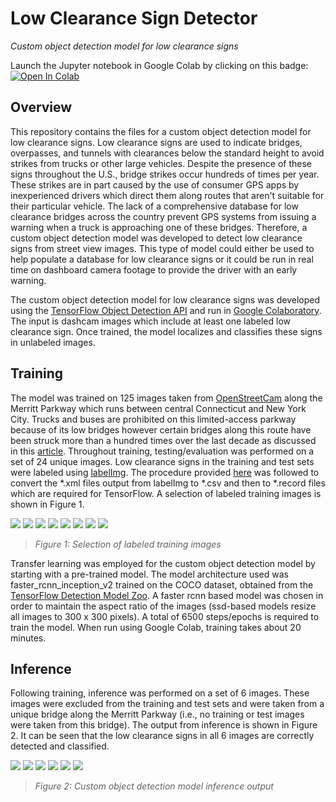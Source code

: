 # Low Clearance Sign Detector
*Custom object detection model for low clearance signs*

Launch the Jupyter notebook in Google Colab by clicking on this badge: [![Open In Colab](https://colab.research.google.com/assets/colab-badge.svg)](https://colab.research.google.com/github/lbborkowski/low-clearance-detector/blob/master/low_clearance_detector_200426.ipynb)

## Overview
This repository contains the files for a custom object detection model for low clearance signs. Low clearance signs are used to indicate bridges, overpasses, and tunnels with clearances below the standard height to avoid strikes from trucks or other large vehicles. Despite the presence of these signs throughout the U.S., bridge strikes occur hundreds of times per year. These strikes are in part caused by the use of consumer GPS apps by inexperienced drivers which direct them along routes that aren't suitable for their particular vehicle. The lack of a comprehensive database for low clearance bridges across the country prevent GPS systems from issuing a warning when a truck is approaching one of these bridges. Therefore, a custom object detection model was developed to detect low clearance signs from street view images. This type of model could either be used to help populate a database for low clearance signs or it could be run in real time on dashboard camera footage to provide the driver with an early warning. 

The custom object detection model for low clearance signs was developed using the [TensorFlow Object Detection API](https://github.com/tensorflow/models/tree/master/research/object_detection) and run in [Google Colaboratory](https://colab.research.google.com/notebooks/welcome.ipynb). The input is dashcam images which include at least one labeled low clearance sign. Once trained, the model localizes and classifies these signs in unlabeled images.

## Training

The model was trained on 125 images taken from [OpenStreetCam](https://openstreetcam.org/) along the Merritt Parkway which runs between central Connecticut and New York City. Trucks and buses are prohibited on this limited-access parkway because of its low bridges however certain bridges along this route have been struck more than a hundred times over the last decade as discussed in this [article](https://www.governing.com/community/Truck-Hits-Overpass-and-Inspiration-Hits-Blumenthal.html). Throughout training, testing/evaluation was performed on a set of 24 unique images. Low clearance signs in the training and test sets were labeled using [labelImg](https://github.com/tzutalin/labelImg). The procedure provided [here](https://tensorflow-object-detection-api-tutorial.readthedocs.io/en/latest/training.html#) was followed to convert the *.xml files output from labelImg to *.csv and then to *.record files which are required for TensorFlow. A selection of labeled training images is shown in Figure 1.

![](/READMEimages/train_01.png) ![](/READMEimages/train_02.png) ![](/READMEimages/train_11.png) ![](/READMEimages/train_04.png) ![](/READMEimages/train_06.png) ![](/READMEimages/train_07.png) ![](/READMEimages/train_08.png) ![](/READMEimages/train_10.png)
> *Figure 1: Selection of labeled training images*

Transfer learning was employed for the custom object detection model by starting with a pre-trained model. The model architecture used was faster_rcnn_inception_v2 trained on the COCO dataset, obtained from the [TensorFlow Detection Model Zoo](https://github.com/tensorflow/models/blob/master/research/object_detection/g3doc/detection_model_zoo.md). A faster rcnn based model was chosen in order to maintain the aspect ratio of the images (ssd-based models resize all images to 300 x 300 pixels). A total of 6500 steps/epochs is required to train the model. When run using Google Colab, training takes about 20 minutes. 

## Inference
Following training, inference was performed on a set of 6 images. These images were excluded from the training and test sets and were taken from a unique bridge along the Merritt Parkway (i.e., no training or test images were taken from this bridge). The output from inference is shown in Figure 2. It can be seen that the low clearance signs in all 6 images are correctly detected and classified.

![](/READMEimages/valid_1.png) ![](/READMEimages/valid_2.png) ![](/READMEimages/valid_3.png) ![](/READMEimages/valid_4.png) ![](/READMEimages/valid_5.png) ![](/READMEimages/valid_6.png)
> *Figure 2: Custom object detection model inference output*
